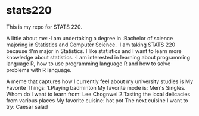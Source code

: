 # stats220

This is my repo for STATS 220.

A little about me:
·I am undertaking a degree in :Bachelor of science majoring in Statistics and Computer Science.
·I am taking STATS 220 because :I'm major in Statistics. I like statistics and I want to learn more knowledge about statistics.
·I am interested in learning about programming language R, how to use programming language R and how to solve problems with R language.

A meme that captures how I currently feel about my university studies is  [
](https://www.freepik.com/free-vector/simple-vibing-cat-square-meme_58459053.htm#fromView=search&page=1&position=0&uuid=1f2e5469-0597-4646-a707-e3b0fea951a0&query=Inspiration+Meme)
My Favorite Things:
1.Playing badminton
     My favorite mode is: Men's Singles.
     Whom do I want to learn from: Lee Chognwei
2.Tasting the local delicacies from various places
     My favorite cuisine: hot pot
     The next cuisine I want to try: Caesar salad
